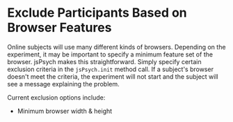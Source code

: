 # Exclude Participants Based on Browser Features

Online subjects will use many different kinds of browsers. Depending on the experiment, it may be important to specify a minimum feature set of the browser. jsPsych makes this straightforward. Simply specify certain exclusion criteria in the `jsPsych.init` method call. If a subject's browser doesn't meet the criteria, the experiment will not start and the subject will see a message explaining the problem.

Current exclusion options include:
* Minimum browser width & height

